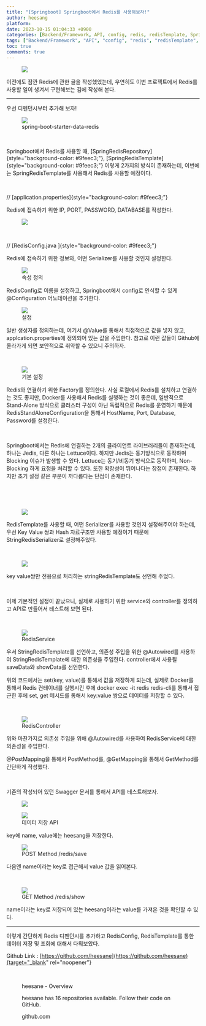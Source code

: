 ```yaml
---
title: "[Springboot] Springboot에서 Redis를 사용해보자!"
author: heesang
platform: 
date: 2023-10-15 01:04:33 +0900
categories: [Backend/Framework, API, config, redis, redisTemplate, SpringBoot, test]
tags: ["Backend/Framework", "API", "config", "redis", "redisTemplate", "SpringBoot", "test"]
toc: true
comments: true
---
```

<figure class="imageblock alignCenter" data-ke-mobilestyle="widthOrigin"
data-origin-width="750" data-origin-height="343">
<span
data-url="https://blog.kakaocdn.net/dn/HO2Pp/btsyn0glStJ/5cW65U7JtGBffB2IK2Kg0k/img.png"
data-lightbox="lightbox"><img
src="https://blog.kakaocdn.net/dn/HO2Pp/btsyn0glStJ/5cW65U7JtGBffB2IK2Kg0k/img.png"
srcset="https://img1.daumcdn.net/thumb/R1280x0/?scode=mtistory2&amp;fname=https%3A%2F%2Fblog.kakaocdn.net%2Fdn%2FHO2Pp%2Fbtsyn0glStJ%2F5cW65U7JtGBffB2IK2Kg0k%2Fimg.png"
onerror="this.onerror=null; this.src=&#39;//t1.daumcdn.net/tistory_admin/static/images/no-image-v1.png&#39;; this.srcset=&#39;//t1.daumcdn.net/tistory_admin/static/images/no-image-v1.png&#39;;"
data-origin-width="750" data-origin-height="343" /></span>
</figure>

이전에도 잠깐 Redis에 관한 글을 작성했었는데, 우연히도 이번 프로젝트에서
Redis를 사용할 일이 생겨서 구현해보는 김에 작성해 본다.

------------------------------------------------------------------------

우선 디펜던시부터 추가해 보자!

<figure class="imageblock widthContent"
data-ke-mobilestyle="widthOrigin" data-origin-width="627"
data-origin-height="62">
<span
data-url="https://blog.kakaocdn.net/dn/cHKYYH/btsytK4h6OQ/YPefS6NJTNotLxUm8QYpl0/img.png"
data-lightbox="lightbox" data-alt="spring-boot-starter-data-redis"><img
src="https://blog.kakaocdn.net/dn/cHKYYH/btsytK4h6OQ/YPefS6NJTNotLxUm8QYpl0/img.png"
srcset="https://img1.daumcdn.net/thumb/R1280x0/?scode=mtistory2&amp;fname=https%3A%2F%2Fblog.kakaocdn.net%2Fdn%2FcHKYYH%2FbtsytK4h6OQ%2FYPefS6NJTNotLxUm8QYpl0%2Fimg.png"
onerror="this.onerror=null; this.src=&#39;//t1.daumcdn.net/tistory_admin/static/images/no-image-v1.png&#39;; this.srcset=&#39;//t1.daumcdn.net/tistory_admin/static/images/no-image-v1.png&#39;;"
data-origin-width="627" data-origin-height="62" /></span>
<figcaption>spring-boot-starter-data-redis</figcaption>
</figure>

 

Springboot에서 Redis를 사용할 때,
[SpringRedisRepository]{style="background-color: #9feec3;"},
[SpringRedisTemplate]{style="background-color: #9feec3;"} 이렇게 2가지의
방식이 존재하는데, 이번에는 SpringRedisTemplate를 사용해서 Redis를
사용할 예정이다.

 

// [application.properties]{style="background-color: #9feec3;"}

Redis에 접속하기 위한 IP, PORT, PASSWORD, DATABASE를 작성한다.

<figure class="imageblock alignLeft" data-ke-mobilestyle="widthOrigin"
data-origin-width="339" data-origin-height="136">
<span
data-url="https://blog.kakaocdn.net/dn/bsb78C/btsyuaIqyB6/tihkbrzNATkLYl2NOazTt0/img.png"
data-lightbox="lightbox"><img
src="https://blog.kakaocdn.net/dn/bsb78C/btsyuaIqyB6/tihkbrzNATkLYl2NOazTt0/img.png"
srcset="https://img1.daumcdn.net/thumb/R1280x0/?scode=mtistory2&amp;fname=https%3A%2F%2Fblog.kakaocdn.net%2Fdn%2Fbsb78C%2FbtsyuaIqyB6%2FtihkbrzNATkLYl2NOazTt0%2Fimg.png"
onerror="this.onerror=null; this.src=&#39;//t1.daumcdn.net/tistory_admin/static/images/no-image-v1.png&#39;; this.srcset=&#39;//t1.daumcdn.net/tistory_admin/static/images/no-image-v1.png&#39;;"
data-origin-width="339" data-origin-height="136" /></span>
</figure>

 

// [RedisConfig.java ]{style="background-color: #9feec3;"}

Redis에 접속하기 위한 정보와, 어떤 Serializer를 사용할 것인지 설정한다.

<figure class="imageblock alignLeft" data-ke-mobilestyle="widthOrigin"
data-origin-width="419" data-origin-height="330">
<span
data-url="https://blog.kakaocdn.net/dn/MkZmt/btsyukj2tby/cUqKFiBHaVmkoahj46uTG1/img.png"
data-lightbox="lightbox" data-alt="속성 정의"><img
src="https://blog.kakaocdn.net/dn/MkZmt/btsyukj2tby/cUqKFiBHaVmkoahj46uTG1/img.png"
srcset="https://img1.daumcdn.net/thumb/R1280x0/?scode=mtistory2&amp;fname=https%3A%2F%2Fblog.kakaocdn.net%2Fdn%2FMkZmt%2Fbtsyukj2tby%2FcUqKFiBHaVmkoahj46uTG1%2Fimg.png"
onerror="this.onerror=null; this.src=&#39;//t1.daumcdn.net/tistory_admin/static/images/no-image-v1.png&#39;; this.srcset=&#39;//t1.daumcdn.net/tistory_admin/static/images/no-image-v1.png&#39;;"
data-origin-width="419" data-origin-height="330" /></span>
<figcaption>속성 정의</figcaption>
</figure>

RedisConfig로 이름을 설정하고, Springboot에서 config로 인식할 수 있게
\@Configuration 어노테이션을 추가한다.

<figure class="imageblock alignLeft" data-ke-mobilestyle="widthOrigin"
data-origin-width="432" data-origin-height="290">
<span
data-url="https://blog.kakaocdn.net/dn/bJoofN/btsys6fGPtZ/8Ent8Uv89cShuOcdpCKN91/img.png"
data-lightbox="lightbox" data-alt="설정"><img
src="https://blog.kakaocdn.net/dn/bJoofN/btsys6fGPtZ/8Ent8Uv89cShuOcdpCKN91/img.png"
srcset="https://img1.daumcdn.net/thumb/R1280x0/?scode=mtistory2&amp;fname=https%3A%2F%2Fblog.kakaocdn.net%2Fdn%2FbJoofN%2Fbtsys6fGPtZ%2F8Ent8Uv89cShuOcdpCKN91%2Fimg.png"
onerror="this.onerror=null; this.src=&#39;//t1.daumcdn.net/tistory_admin/static/images/no-image-v1.png&#39;; this.srcset=&#39;//t1.daumcdn.net/tistory_admin/static/images/no-image-v1.png&#39;;"
data-origin-width="432" data-origin-height="290" /></span>
<figcaption>설정</figcaption>
</figure>

일반 생성자를 정의하는데, 여기서 \@Value를 통해서 직접적으로 값을 넣지
않고, applcation.properties에 정의되어 있는 값을 주입한다. 참고로 이런
값들이 Github에 올라가게 되면 보안적으로 취약할 수 있으니 주의하자.

 

<figure class="imageblock alignLeft" data-ke-mobilestyle="widthOrigin"
data-origin-width="670" data-origin-height="310">
<span
data-url="https://blog.kakaocdn.net/dn/cQ3TkO/btsyuEo0Um9/fcKqcQx4uIrdrH9eC4TF20/img.png"
data-lightbox="lightbox" data-alt="기본 설정"><img
src="https://blog.kakaocdn.net/dn/cQ3TkO/btsyuEo0Um9/fcKqcQx4uIrdrH9eC4TF20/img.png"
srcset="https://img1.daumcdn.net/thumb/R1280x0/?scode=mtistory2&amp;fname=https%3A%2F%2Fblog.kakaocdn.net%2Fdn%2FcQ3TkO%2FbtsyuEo0Um9%2FfcKqcQx4uIrdrH9eC4TF20%2Fimg.png"
onerror="this.onerror=null; this.src=&#39;//t1.daumcdn.net/tistory_admin/static/images/no-image-v1.png&#39;; this.srcset=&#39;//t1.daumcdn.net/tistory_admin/static/images/no-image-v1.png&#39;;"
data-origin-width="670" data-origin-height="310" /></span>
<figcaption>기본 설정</figcaption>
</figure>

Redis와 연결하기 위한 Factory를 정의한다. 사실 로컬에서 Redis를 설치하고
연결하는 것도 좋지만, Docker를 사용해서 Redis를 실행하는 것이 좋은데,
일반적으로 Stand-Alone 방식으로 클러스터 구성이 아닌 독립적으로 Redis를
운영하기 때문에 RedisStandAloneConfiguration을 통해서 HostName, Port,
Database, Password를 설정한다.

 

Springboot에서는 Redis에 연결하는 2개의 클라이언트 라이브러리들이
존재하는데, 하나는 Jedis, 다른 하나는 Lettuce이다. 하지만 Jedis는
동기방식으로 동작하며 Blocking 이슈가 발생할 수 있다. Lettuce는
동기/비동기 방식으로 동작하며, Non-Blocking 하게 요청을 처리할 수 있다.
또한 확장성이 뛰어나다는 장점이 존재한다. 하지만 초기 설정 같은 부분이
까다롭다는 단점이 존재한다.

 

 

<figure class="imageblock alignLeft" data-ke-mobilestyle="widthOrigin"
data-origin-width="658" data-origin-height="416">
<span
data-url="https://blog.kakaocdn.net/dn/cXhOc3/btsyukxzMpD/WKu3iUNtq7lJRsbDD2Y1sK/img.png"
data-lightbox="lightbox"><img
src="https://blog.kakaocdn.net/dn/cXhOc3/btsyukxzMpD/WKu3iUNtq7lJRsbDD2Y1sK/img.png"
srcset="https://img1.daumcdn.net/thumb/R1280x0/?scode=mtistory2&amp;fname=https%3A%2F%2Fblog.kakaocdn.net%2Fdn%2FcXhOc3%2FbtsyukxzMpD%2FWKu3iUNtq7lJRsbDD2Y1sK%2Fimg.png"
onerror="this.onerror=null; this.src=&#39;//t1.daumcdn.net/tistory_admin/static/images/no-image-v1.png&#39;; this.srcset=&#39;//t1.daumcdn.net/tistory_admin/static/images/no-image-v1.png&#39;;"
data-origin-width="658" data-origin-height="416" /></span>
</figure>

RedisTemplate를 사용할 때, 어떤 Serializer를 사용할 것인지 설정해주어야
하는데, 우선 Key Value 쌍과 Hash 자료구조만 사용할 예정이기 때문에
StringRedisSerializer로 설정해주었다.

 

<figure class="imageblock alignLeft" data-ke-mobilestyle="widthOrigin"
data-origin-width="603" data-origin-height="224">
<span
data-url="https://blog.kakaocdn.net/dn/bBY4VV/btsytgCorcV/TzJrm1xQYUZkpSNia0AOH1/img.png"
data-lightbox="lightbox"><img
src="https://blog.kakaocdn.net/dn/bBY4VV/btsytgCorcV/TzJrm1xQYUZkpSNia0AOH1/img.png"
srcset="https://img1.daumcdn.net/thumb/R1280x0/?scode=mtistory2&amp;fname=https%3A%2F%2Fblog.kakaocdn.net%2Fdn%2FbBY4VV%2FbtsytgCorcV%2FTzJrm1xQYUZkpSNia0AOH1%2Fimg.png"
onerror="this.onerror=null; this.src=&#39;//t1.daumcdn.net/tistory_admin/static/images/no-image-v1.png&#39;; this.srcset=&#39;//t1.daumcdn.net/tistory_admin/static/images/no-image-v1.png&#39;;"
data-origin-width="603" data-origin-height="224" /></span>
</figure>

key value쌍만 전용으로 처리하는 stringRedisTemplate도 선언해 주었다.

 

이제 기본적인 설정이 끝났으니, 실제로 사용하기 위한 service와
controller를 정의하고 API로 만들어서 테스트해 보면 된다.

 

<figure class="imageblock alignCenter" data-ke-mobilestyle="widthOrigin"
data-origin-width="1057" data-origin-height="415">
<span
data-url="https://blog.kakaocdn.net/dn/dacHim/btsysG2WcQC/eDzkhDx3eeJ402YpjJRcpk/img.png"
data-lightbox="lightbox" data-alt="RedisService"><img
src="https://blog.kakaocdn.net/dn/dacHim/btsysG2WcQC/eDzkhDx3eeJ402YpjJRcpk/img.png"
srcset="https://img1.daumcdn.net/thumb/R1280x0/?scode=mtistory2&amp;fname=https%3A%2F%2Fblog.kakaocdn.net%2Fdn%2FdacHim%2FbtsysG2WcQC%2FeDzkhDx3eeJ402YpjJRcpk%2Fimg.png"
onerror="this.onerror=null; this.src=&#39;//t1.daumcdn.net/tistory_admin/static/images/no-image-v1.png&#39;; this.srcset=&#39;//t1.daumcdn.net/tistory_admin/static/images/no-image-v1.png&#39;;"
data-origin-width="1057" data-origin-height="415" /></span>
<figcaption>RedisService</figcaption>
</figure>

우서 StringRedisTemplate를 선언하고, 의존성 주입을 위한 \@Autowired를
사용하여 StringRedisTemplate에 대한 의존성을 주입한다. controller에서
사용될 saveData와 showData를 선언한다.

위의 코드에서는 set(key, value)를 통해서 값을 저장하게 되는데, 실제로
Docker를 통해서 Redis 컨테이너를 실행시킨 후에 docker exec -it redis
redis-cli를 통해서 접근한 후에 set, get 메서드를 통해서 key:value 쌍으로
데이터를 저장할 수 있다.

 

<figure class="imageblock alignLeft" data-ke-mobilestyle="widthOrigin"
data-origin-width="768" data-origin-height="536">
<span
data-url="https://blog.kakaocdn.net/dn/be47mV/btsyuhAQkZ9/Ot99nFDjEkkargzBsDH8f0/img.png"
data-lightbox="lightbox" data-alt="RedisController"><img
src="https://blog.kakaocdn.net/dn/be47mV/btsyuhAQkZ9/Ot99nFDjEkkargzBsDH8f0/img.png"
srcset="https://img1.daumcdn.net/thumb/R1280x0/?scode=mtistory2&amp;fname=https%3A%2F%2Fblog.kakaocdn.net%2Fdn%2Fbe47mV%2FbtsyuhAQkZ9%2FOt99nFDjEkkargzBsDH8f0%2Fimg.png"
onerror="this.onerror=null; this.src=&#39;//t1.daumcdn.net/tistory_admin/static/images/no-image-v1.png&#39;; this.srcset=&#39;//t1.daumcdn.net/tistory_admin/static/images/no-image-v1.png&#39;;"
data-origin-width="768" data-origin-height="536" /></span>
<figcaption>RedisController</figcaption>
</figure>

위와 마찬가지로 의존성 주입을 위해 \@Autowired를 사용하여 RedisService에
대한 의존성을 주입한다.

\@PostMapping을 통해서 PostMethod를, \@GetMapping을 통해서 GetMethod를
간단하게 작성했다.

 

기존의 작성되어 있던 Swagger 문서를 통해서 API를 테스트해보자.

<figure class="imageblock alignCenter" data-ke-mobilestyle="widthOrigin"
data-origin-width="1422" data-origin-height="194">
<span
data-url="https://blog.kakaocdn.net/dn/bewUiT/btsysJyzYgX/iwiz8lIenr1D3Rr5z2ObYk/img.png"
data-lightbox="lightbox"><img
src="https://blog.kakaocdn.net/dn/bewUiT/btsysJyzYgX/iwiz8lIenr1D3Rr5z2ObYk/img.png"
srcset="https://img1.daumcdn.net/thumb/R1280x0/?scode=mtistory2&amp;fname=https%3A%2F%2Fblog.kakaocdn.net%2Fdn%2FbewUiT%2FbtsysJyzYgX%2Fiwiz8lIenr1D3Rr5z2ObYk%2Fimg.png"
onerror="this.onerror=null; this.src=&#39;//t1.daumcdn.net/tistory_admin/static/images/no-image-v1.png&#39;; this.srcset=&#39;//t1.daumcdn.net/tistory_admin/static/images/no-image-v1.png&#39;;"
data-origin-width="1422" data-origin-height="194" /></span>
</figure>

<figure class="imageblock alignCenter" data-ke-mobilestyle="widthOrigin"
data-origin-width="1425" data-origin-height="438">
<span
data-url="https://blog.kakaocdn.net/dn/bBlnyJ/btsytrYkLAB/XG0DcZ2Hq8CKcN4cJCcmck/img.png"
data-lightbox="lightbox" data-alt="데이터 저장 API"><img
src="https://blog.kakaocdn.net/dn/bBlnyJ/btsytrYkLAB/XG0DcZ2Hq8CKcN4cJCcmck/img.png"
srcset="https://img1.daumcdn.net/thumb/R1280x0/?scode=mtistory2&amp;fname=https%3A%2F%2Fblog.kakaocdn.net%2Fdn%2FbBlnyJ%2FbtsytrYkLAB%2FXG0DcZ2Hq8CKcN4cJCcmck%2Fimg.png"
onerror="this.onerror=null; this.src=&#39;//t1.daumcdn.net/tistory_admin/static/images/no-image-v1.png&#39;; this.srcset=&#39;//t1.daumcdn.net/tistory_admin/static/images/no-image-v1.png&#39;;"
data-origin-width="1425" data-origin-height="438" /></span>
<figcaption>데이터 저장 API</figcaption>
</figure>

key에 name, value에는 heesang을 저장한다.

<figure class="imageblock alignCenter" data-ke-mobilestyle="widthOrigin"
data-origin-width="721" data-origin-height="762">
<span
data-url="https://blog.kakaocdn.net/dn/lPelB/btsyueD7Rw2/8ak3vggxtvMkIzJVEtTFCK/img.png"
data-lightbox="lightbox" data-alt="POST Method /redis/save"><img
src="https://blog.kakaocdn.net/dn/lPelB/btsyueD7Rw2/8ak3vggxtvMkIzJVEtTFCK/img.png"
srcset="https://img1.daumcdn.net/thumb/R1280x0/?scode=mtistory2&amp;fname=https%3A%2F%2Fblog.kakaocdn.net%2Fdn%2FlPelB%2FbtsyueD7Rw2%2F8ak3vggxtvMkIzJVEtTFCK%2Fimg.png"
onerror="this.onerror=null; this.src=&#39;//t1.daumcdn.net/tistory_admin/static/images/no-image-v1.png&#39;; this.srcset=&#39;//t1.daumcdn.net/tistory_admin/static/images/no-image-v1.png&#39;;"
data-origin-width="721" data-origin-height="762" /></span>
<figcaption>POST Method /redis/save</figcaption>
</figure>

다음엔 name이라는 key로 접근해서 value 값을 읽어본다.

 

<figure class="imageblock alignCenter" data-ke-mobilestyle="widthOrigin"
data-origin-width="788" data-origin-height="786">
<span
data-url="https://blog.kakaocdn.net/dn/bpjCeH/btsyrzJOroF/1pBDhWqhCOgLNIweF9b9iK/img.png"
data-lightbox="lightbox" data-alt="GET Method /redis/show"><img
src="https://blog.kakaocdn.net/dn/bpjCeH/btsyrzJOroF/1pBDhWqhCOgLNIweF9b9iK/img.png"
srcset="https://img1.daumcdn.net/thumb/R1280x0/?scode=mtistory2&amp;fname=https%3A%2F%2Fblog.kakaocdn.net%2Fdn%2FbpjCeH%2FbtsyrzJOroF%2F1pBDhWqhCOgLNIweF9b9iK%2Fimg.png"
onerror="this.onerror=null; this.src=&#39;//t1.daumcdn.net/tistory_admin/static/images/no-image-v1.png&#39;; this.srcset=&#39;//t1.daumcdn.net/tistory_admin/static/images/no-image-v1.png&#39;;"
data-origin-width="788" data-origin-height="786" /></span>
<figcaption>GET Method /redis/show</figcaption>
</figure>

name이라는 key로 저장되어 있는 heesang이라는 value를 가져온 것을 확인할
수 있다.

------------------------------------------------------------------------

이렇게 간단하게 Redis 디펜던시를 추가하고 RedisConfig, RedisTemplate를
통한 데이터 저장 및 조회에 대해서 다뤄보았다.

Github Link :
[https://github.com/heesane](https://github.com/heesane){target="_blank"
rel="noopener"}

<figure id="og_1697301172782" contenteditable="false"
data-ke-type="opengraph" data-ke-align="alignCenter"
data-og-type="profile" data-og-title="heesane - Overview"
data-og-description="heesane has 16 repositories available. Follow their code on GitHub."
data-og-host="github.com"
data-og-source-url="https://github.com/heesane"
data-og-url="https://github.com/heesane"
data-og-image="https://scrap.kakaocdn.net/dn/Ah7Rn/hyT9FhblTl/SMi623GQsFJQ9HgAyjjXLK/img.jpg?width=460&amp;height=460&amp;face=107_129_265_301">
<a href="https://github.com/heesane" target="_blank" rel="noopener"
data-source-url="https://github.com/heesane"></a>
<div class="og-image"
style="background-image: url(&#39;https://scrap.kakaocdn.net/dn/Ah7Rn/hyT9FhblTl/SMi623GQsFJQ9HgAyjjXLK/img.jpg?width=460&amp;height=460&amp;face=107_129_265_301&#39;);">
 
</div>
<div class="og-text">
<p>heesane - Overview</p>
<p>heesane has 16 repositories available. Follow their code on
GitHub.</p>
<p>github.com</p>
</div>
</figure>

 

